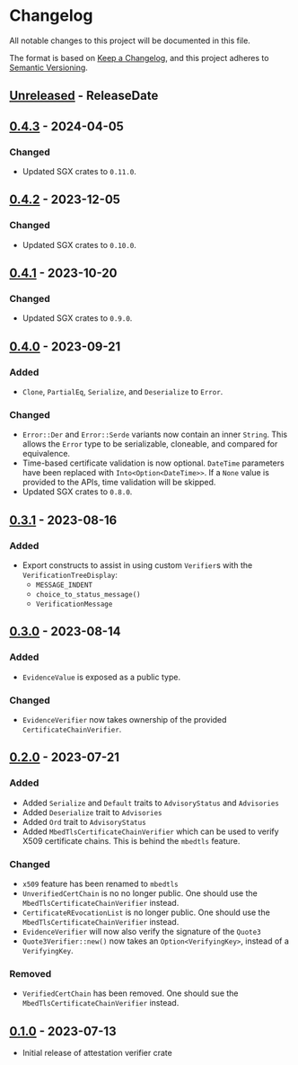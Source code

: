 # Changelog

All notable changes to this project will be documented in this file.

The format is based on [Keep a Changelog](https://keepachangelog.com/en/1.0.0/),
and this project adheres to [Semantic Versioning](https://semver.org/spec/v2.0.0.html).

<!-- next-header -->
## [Unreleased] - ReleaseDate

## [0.4.3] - 2024-04-05

### Changed

- Updated SGX crates to `0.11.0`.

## [0.4.2] - 2023-12-05

### Changed

- Updated SGX crates to `0.10.0`.

## [0.4.1] - 2023-10-20

### Changed

- Updated SGX crates to `0.9.0`.

## [0.4.0] - 2023-09-21

### Added

- `Clone`, `PartialEq`, `Serialize`, and `Deserialize` to `Error`.

### Changed

- `Error::Der` and `Error::Serde` variants now contain an inner `String`. This
  allows the `Error` type to be serializable, cloneable, and compared for
equivalence.
- Time-based certificate validation is now optional. `DateTime` parameters have been replaced with `Into<Option<DateTime>>`. If a `None` value is provided to the APIs, time validation will be skipped.
- Updated SGX crates to `0.8.0`.

## [0.3.1] - 2023-08-16

### Added

- Export constructs to assist in using custom `Verifier`s with
  the `VerificationTreeDisplay`:
  - `MESSAGE_INDENT`
  - `choice_to_status_message()`
  - `VerificationMessage`

## [0.3.0] - 2023-08-14

### Added

- `EvidenceValue` is exposed as a public type.

### Changed

- `EvidenceVerifier` now takes ownership of the provided `CertificateChainVerifier`.

## [0.2.0] - 2023-07-21

### Added

- Added `Serialize` and `Default` traits to `AdvisoryStatus` and `Advisories`
- Added `Deserialize` trait to `Advisories`
- Added `Ord` trait to `AdvisoryStatus`
- Added `MbedTlsCertificateChainVerifier` which can be used to verify X509 certificate chains. This is behind the `mbedtls` feature.

### Changed

- `x509` feature has been renamed to `mbedtls`
- `UnverifiedCertChain` is no no longer public. One should use the `MbedTlsCertificateChainVerifier` instead.
- `CertificateREvocationList` is no longer public. One should use the `MbedTlsCertificateChainVerifier` instead.
- `EvidenceVerifier` will now also verify the signature of the `Quote3`
- `Quote3Verifier::new()` now takes an `Option<VerifyingKey>`, instead of a `VerifyingKey`.

### Removed

- `VerifiedCertChain` has been removed. One should sue the `MbedTlsCertificateChainVerifier` instead.

## [0.1.0] - 2023-07-13

- Initial release of attestation verifier crate

<!-- next-url -->
[Unreleased]: https://github.com/mobilecoinfoundation/attestation/compare/v0.4.3...HEAD
[0.4.3]: https://github.com/mobilecoinfoundation/attestation/compare/v0.4.2...v0.4.3
[0.4.2]: https://github.com/mobilecoinfoundation/attestation/compare/v0.4.1...v0.4.2
[0.4.1]: https://github.com/mobilecoinfoundation/attestation/compare/v0.4.0...v0.4.1
[0.4.0]: https://github.com/mobilecoinfoundation/attestation/compare/v0.3.1...v0.4.0
[0.3.1]: https://github.com/mobilecoinfoundation/attestation/compare/v0.3.0...v0.3.1
[0.3.0]: https://github.com/mobilecoinfoundation/attestation/compare/v0.2.0...v0.3.0
[0.2.0]: https://github.com/mobilecoinfoundation/attestation/compare/v0.1.0...v0.2.0
[0.1.0]: https://github.com/mobilecoinfoundation/sgx/compare/v0.1.0
